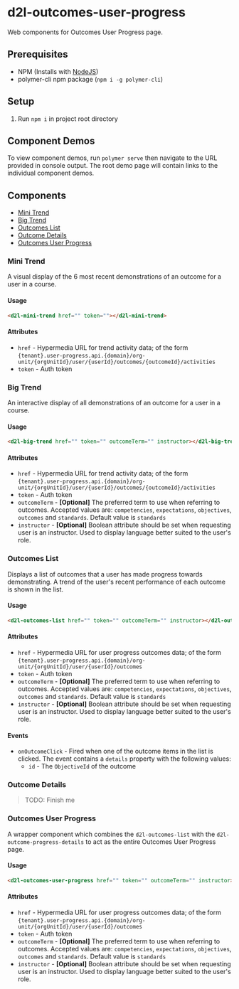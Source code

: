 # d2l-outcomes-user-progress

Web components for Outcomes User Progress page.

## Prerequisites

- NPM (Installs with [NodeJS](https://nodejs.org))
- polymer-cli npm package (`npm i -g polymer-cli`)

## Setup

1. Run `npm i` in project root directory

## Component Demos

To view component demos, run `polymer serve` then navigate to the URL provided in console output. The root demo page will contain links to the individual component demos.

## Components

- [Mini Trend](#mini-trend)
- [Big Trend](#big-trend)
- [Outcomes List](#outcomes-list)
- [Outcome Details](#outcome-details)
- [Outcomes User Progress](#outcomes-user-progress)

### Mini Trend<a name="mini-trend"></a>

A visual display of the 6 most recent demonstrations of an outcome for a user in a course.

#### Usage

```html
<d2l-mini-trend href="" token=""></d2l-mini-trend>
```

#### Attributes

- `href` - Hypermedia URL for trend activity data; of the form `{tenant}.user-progress.api.{domain}/org-unit/{orgUnitId}/user/{userId}/outcomes/{outcomeId}/activities`
- `token` - Auth token

### Big Trend<a name="big-trend"></a>

An interactive display of all demonstrations of an outcome for a user in a course.

#### Usage

```html
<d2l-big-trend href="" token="" outcomeTerm="" instructor></d2l-big-trend>
```

#### Attributes

- `href` - Hypermedia URL for trend activity data; of the form `{tenant}.user-progress.api.{domain}/org-unit/{orgUnitId}/user/{userId}/outcomes/{outcomeId}/activities`
- `token` - Auth token
- `outcomeTerm` - **[Optional]** The preferred term to use when referring to outcomes. Accepted values are: `competencies`, `expectations`, `objectives`, `outcomes` and `standards`. Default value is `standards`
- `instructor` - **[Optional]** Boolean attribute should be set when requesting user is an instructor. Used to display language better suited to the user's role.

### Outcomes List<a name="outcomes-list"></a>

Displays a list of outcomes that a user has made progress towards demonstrating. A trend of the user's recent performance of each outcome is shown in the list.

#### Usage

```html
<d2l-outcomes-list href="" token="" outcomeTerm="" instructor></d2l-outcomes-list>
```

#### Attributes

- `href` - Hypermedia URL for user progress outcomes data; of the form `{tenant}.user-progress.api.{domain}/org-unit/{orgUnitId}/user/{userId}/outcomes`
- `token` - Auth token
- `outcomeTerm` - **[Optional]** The preferred term to use when referring to outcomes. Accepted values are: `competencies`, `expectations`, `objectives`, `outcomes` and `standards`. Default value is `standards`
- `instructor` - **[Optional]** Boolean attribute should be set when requesting user is an instructor. Used to display language better suited to the user's role.

#### Events

- `onOutcomeClick` - Fired when one of the outcome items in the list is clicked. The event contains a `details` property with the following values:
    - `id` - The `ObjectiveId` of the outcome

### Outcome Details<a name="outcome-details"></a>

> TODO: Finish me

### Outcomes User Progress<a name="outcomes-user-progress"></a>

A wrapper component which combines the `d2l-outcomes-list` with the `d2l-outcome-progress-details` to act as the entire Outcomes User Progress page.

#### Usage

```html
<d2l-outcomes-user-progress href="" token="" outcomeTerm="" instructor></d2l-outcomes-user-progress>
```

#### Attributes

- `href` - Hypermedia URL for user progress outcomes data; of the form `{tenant}.user-progress.api.{domain}/org-unit/{orgUnitId}/user/{userId}/outcomes`
- `token` - Auth token
- `outcomeTerm` - **[Optional]** The preferred term to use when referring to outcomes. Accepted values are: `competencies`, `expectations`, `objectives`, `outcomes` and `standards`. Default value is `standards`
- `instructor` - **[Optional]** Boolean attribute should be set when requesting user is an instructor. Used to display language better suited to the user's role.

